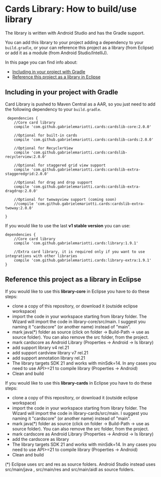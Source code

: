# Cards Library: How to build/use library

The library is written with Android Studio and has the Gradle support.

You can add this library to your project adding a dependency to your `build.gradle`, or your can reference this project as a library (from Eclipse) or add it as a module (from Android Studio/IntelliJ).

In this page you can find info about:

* [Including in your project with Gradle](#including-in-your-project-with-gradle)
* [Reference this project as a library in Eclipse](#reference-this-project-as-a-library-in-eclipse)


## Including in your project with Gradle

Card Library is pushed to Maven Central as a AAR, so you just need to add the following dependency to your `build.gradle`.

     dependencies {
        //Core card library
        compile 'com.github.gabrielemariotti.cards:cardslib-core:2.0.0'
        
        //Optional for built-in cards
        compile 'com.github.gabrielemariotti.cards:cardslib-cards:2.0.0'
                
        //Optional for RecyclerView
        compile 'com.github.gabrielemariotti.cards:cardslib-recyclerview:2.0.0'  
          
        //Optional for staggered grid view support
        compile 'com.github.gabrielemariotti.cards:cardslib-extra-staggeredgrid:2.0.0'       
         
        //Optional for drag and drop support
        compile 'com.github.gabrielemariotti.cards:cardslib-extra-dragdrop:2.0.0'  
        
        //Optional for twowayview support (coming soon)
        //compile 'com.github.gabrielemariotti.cards:cardslib-extra-twoway:2.0.0'
          
    }

If you would like to use the last **v1 stable version** you can use:
    
    dependencies {
        //Core card library
        compile 'com.github.gabrielemariotti.cards:library:1.9.1'

        //Extra card library, it is required only if you want to use integrations with other libraries
        compile 'com.github.gabrielemariotti.cards:library-extra:1.9.1'
    }



## Reference this project as a library in Eclipse

If you would like to use this **library-core** in Eclipse you have to do these steps:

- clone a copy of this repository, or download it (outside eclipse workspace)
- import the code in your workspace starting from library folder. The Wizard will import the code in library-core/src/main. I suggest you naming it "cardscore" (or another name) instead of "main".
- mark java(*) folder as source (click on folder -> Build-Path -> use as source folder). You can also remove the src folder, from the project.
- mark cardscore as Android Library (Properties -> Android -> Is library)
- add support library v4 rel.21
- add support cardview library v7 rel.21
- add support annotation library rel.21
- The library targets SDK 21 and works with minSdk=14. In any cases you need to use API>=21 to compile library (Properties -> Android)
- Clean and build

If you would like to use this **library-cards** in Eclipse you have to do these steps:

- clone a copy of this repository, or download it (outside eclipse workspace)
- import the code in your workspace starting from library folder. The Wizard will import the code in library-cards/src/main. I suggest you naming it "cardscore" (or another name) instead of "main".
- mark java(*) folder as source (click on folder -> Build-Path -> use as source folder). You can also remove the src folder, from the project.
- mark cardscore as Android Library (Properties -> Android -> Is library)
- add the cardscore as library
- The library targets SDK 21 and works with minSdk=14. In any cases you need to use API>=21 to compile library (Properties -> Android)
- Clean and build


(*) Eclipse uses src and res as source folders.
Android Studio instead uses src/main/java , src/main/res and src/main/aidl as source folders.

